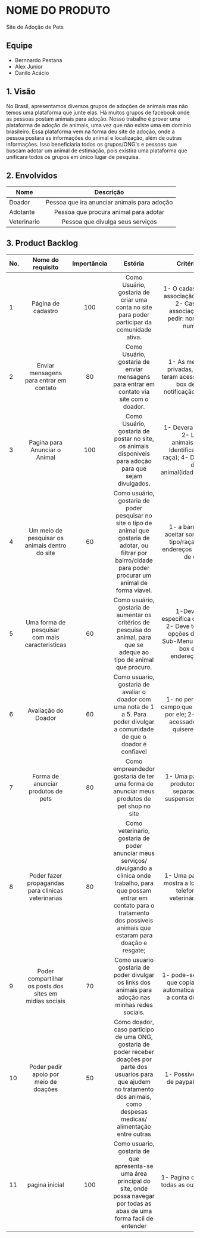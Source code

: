# NOME DO PRODUTO
Site de Adoção de Pets

## Equipe
* Bernnardo Pestana
* Alex Junior
* Danilo Acácio

## 1. Visão 

No Brasil, apresentamos diversos grupos de adoções de animais mas não temos uma plataforma que junte elas. Há muitos grupos de facebook onde as pessoas postam animais para adoção. Nosso trabalho é prover uma plataforma de adoção de animais, uma vez que não existe uma em dominio brasileiro. Essa plataforma vem na forma deu site de adoção, onde a pessoa postara as informações do animal e localização, além de outras informações. Isso beneficiaria todos os grupos/ONG's e pessoas que buscam adotar um animal de estimação, pois existira uma plataforma que unificara todos os grupos em único lugar de pesquisa. 

## 2. Envolvidos

| Nome                      | Descrição     |
| -------------             |:-------------:|
| Doador  | Pessoa que ira anunciar animais para adoção |
| Adotante  | Pessoa que procura animal para adotar |
|Veterinario   | Pessoa que divulga seus serviços |

## 3. Product Backlog

| No. | Nome do requisito      | Importância | Estória   | Critérios de Aceitação | Link para o Protótipo de Baixa Fidelidade  |
| ----|:---------------------: |:----------: | :-------: | :--------------------: | :----------------------------------------: |
|   1 | Página de cadastro     | 100 | Como Usuário, gostaria de criar uma conta no site para poder participar da comunidade ativa. | 1- O cadastro pode ser feito por associação de Gmail/ Facebook; 2- Caso não seja feito a associação, o cadastro deve pedir: nome, endereço, email, numero de celular;| E:\User\Documents\GitHub\Site-De-Adocao\docs\prototipos\baixa\Cadastro.pdf |
| 2   | Enviar mensagens para entrar em contato  | 80 | Como Usuário, gostaria de enviar mensagens para entrar em contato via site com o doador.  | 1- As mensagens devem ser privadas, isso é, terceiros não teram acesso as mensagens; 2-A box de mensagens tera notificação caso esteja fechada; | E:\User\Documents\GitHub\Site-De-Adocao\docs\prototipos\baixa\\Box mensagem  |
| 3   | Pagina para Anunciar o Animal      | 100 | Como Usuário, gostaria de postar no site, os animais disponiveis para adoção para que sejam divulgados.    | 1- Devera ter fotos dos animais; 2- Localização dos animais(cidade/bairro); 3- Identificação do animal(tipo/ raça); 4- Deve conter uma breve descrição do animal(idade/cor/saúde/porte/etc) | Link para o Protótipo de Baixa Fidelidade  |
| 4   | Um meio de pesquisar os animais dentro do site     | 60 | Como usuário, gostaria de poder pesquisar no site o tipo de animal que gostaria de adotar, ou filtrar por bairro/cidade  para poder procurar um animal de forma viavel. | 1- a barra de pesquisa deve aceitar somente caso de animal tipo/raça ; 2- Podera utilizar endereços para a pesquisa(nome de cidade/ bairro) | Link para o Protótipo de Baixa Fidelidade  |
| 5 | Uma forma de pesquisar com mais caracteristicas  | 60 | Como usuário, gostaria de aumentar os critérios de pesquisa do animal, para que se adeque ao tipo de animal que procuro.  | 1-Deve ser uma pagina especifica de pesquisa avançada; 2- Deve ter um sub-menu das opções de filtro de busca; 3- Sub-Menu composto por check-box e uma barra para endereço(caso necessário) | Link para o Protótipo de Baixa Fidelidade  |
| 6 | Avaliação do Doador     | 60 | Como usuario, gostaria de avaliar o doador com uma nota de 1 a 5. Para poder divulgar a comunidade de que o doador é confiavel   | 1- no perfil do doador tera um campo que não pode ser auterado por ele; 2- Esse campo so sera acessado por adotantes que quiserem avaliar o doador | Link para o Protótipo de Baixa Fidelidade  |
| 7 | Forma de anunciar produtos de pets     | 80 | Como empreendedor gostaria de ter uma forma de anunciar meus produtos de pet shop no site   | 1- Uma pagina especifica para produtos de pets; 2- seram separadas em mini-menu suspensos para cada vendedor | Link para o Protótipo de Baixa Fidelidade  |
| 8 | Poder fazer propagandas para clinicas veterinarias    | 80 | Como veterinario, gostaria de poder anunciar meus serviços/ divulgando a clinica onde trabalho, para que possam entrar em contato para o tratamento dos possiveis animais que estaram para doação e resgate;    | 1- Uma pagina especifica onde mostra a localização, numero de telefone das clinicas de veterinária parceiras do site; | Link para o Protótipo de Baixa Fidelidade  |
| 9 | Poder compartilhar os posts dos sites em midias sociais      | 70 | Como usuario gostaria de poder divulgar os links dos animais para adoção nas minhas redes sociais.  | 1- pode-se apresentar um botao que copia o link do post e seja automaticamente associada com a conta do facebook da conta; | Link para o Protótipo de Baixa Fidelidade  |
| 10 | Poder pedir apoio por meio de doações     | 50 | Como doador, caso participo de uma ONG, gostaria de poder receber doações por parte dos usuarios para que ajudem no tratamento dos animais, como despesas medicas/ alimentação entre outras   | 1- Possivel linkagem de contas de paypal para fazer doações;  | Link para o Protótipo de Baixa Fidelidade  |
| 11 | pagina inicial     | 100 | Como usuario, gostaria de que apresenta-se uma área principal do site, onde possa navegar por todas as abas de uma forma facil de entender   | 1- Pagina que tenha ligação entre todas as outras; 2- possa acessar o chat; | E:\User\Documents\GitHub\Site-De-Adocao\docs\prototipos\baixa\pagina principal  |




